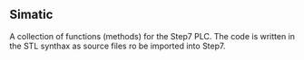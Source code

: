 ## Simatic
A collection of functions (methods) for the Step7 PLC. The code is written in the STL synthax as source files ro be imported into Step7. 
